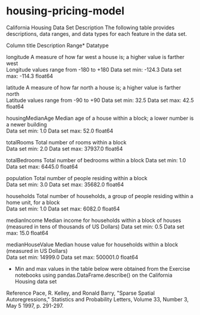 # housing-pricing-model

California Housing Data Set Description
The following table provides descriptions, data ranges, and data types for each feature in the data set.

Column title	Description	Range*	Datatype

longitude	A measure of how far west a house is; a higher value is farther west	
Longitude values range from -180 to +180
Data set min: -124.3
Data set max: -114.3
float64

latitude	A measure of how far north a house is; a higher value is farther north	
Latitude values range from -90 to +90
Data set min: 32.5
Data set max: 42.5
float64

housingMedianAge	Median age of a house within a block; a lower number is a newer building	
Data set min: 1.0
Data set max: 52.0
float64

totalRooms	Total number of rooms within a block	
Data set min: 2.0
Data set max: 37937.0
float64

totalBedrooms	Total number of bedrooms within a block	
Data set min: 1.0
Data set max: 6445.0
float64

population	Total number of people residing within a block	
Data set min: 3.0
Data set max: 35682.0
float64

households	Total number of households, a group of people residing within a home unit, for a block	
Data set min: 1.0
Data set max: 6082.0
float64

medianIncome	Median income for households within a block of houses (measured in tens of thousands of US Dollars)	
Data set min: 0.5
Data set max: 15.0
float64

medianHouseValue	Median house value for households within a block (measured in US Dollars)	
Data set min: 14999.0
Data set max: 500001.0
float64

* Min and max values in the table below were obtained from the Exercise notebooks using pandas.DataFrame.describe() on the California Housing data set

Reference
Pace, R. Kelley, and Ronald Barry, "Sparse Spatial Autoregressions," Statistics and Probability Letters, Volume 33, Number 3, May 5 1997, p. 291-297.

